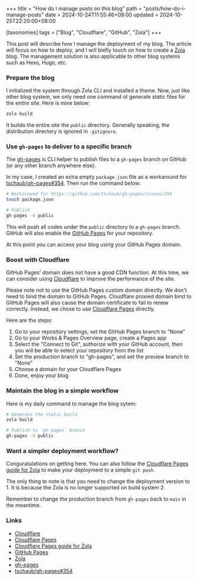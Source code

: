 +++
title = "How do I manage posts on this blog"
path = "posts/how-do-i-manage-posts"
date = 2024-10-24T11:55:46+08:00
updated = 2024-10-25T22:20:00+08:00

[taxonomies]
tags = ["Blog", "Cloudflare", "GitHub", "Zola"]
+++

This post will describe how I manage the deployment of my blog.
The article will focus on how to deploy, and I will biefly touch on how to create a [Zola] blog.
The management solution is also applicable to other blog systems such as Hexo, Hugo, etc.

<!-- more -->

### Prepare the blog

I initialized the system through Zola CLI and installed a theme.
Now, just like other blog system, we only need one command ot generate static files for the entire site. Here is mine below:

```bash
zola build
```

It builds the entire site the `public` directory. Generally speaking, the distribution directory is ignored in `.gitignore`.

### Use `gh-pages` to deliver to a specific branch

The [gh-pages] is CLI helper to publish files to a `gh-pages` branch on GitHub (or any other branch anywhere else).

In my case, I created an extra empty `package.json` file as a workaround for [tschaub/gh-pages#354].
Then run the command below:

```bash
# Workaround for https://github.com/tschaub/gh-pages/issues/354
touch package.json

# Publish
gh-pages -d public
```

This will push all codes under the `public` directory to a `gh-pages` branch. GitHub will also enable the [GitHub Pages] for your repository.

At this point you can access your blog using your GitHub Pages domain.

### Boost with Cloudflare

GitHub Pages' domain does not have a good CDN function. At this time, we can consider using [Cloudflare] to improve the performance of the site.

Please note not to use the GitHub Pages custom domain directly. We don't need to bind the domain to GitHub Pages.
Cloudflare proxied domain bind to GitHub Pages will also cause the domain certificate to fail to renew correctly.
Instead, we chose to use [Cloudflare Pages] directly.

Here are the steps:

1. Go to your repository settings, set the GitHub Pages branch to "None"
1. Go to your Works & Pages Overview page, create a Pages app
1. Select the "Connect to Git", authorize with your GitHub account, then you will be able to select your repository from the list
1. Set the production branch to "gh-pages", and set the preview branch to "None"
1. Choose a domain for your Cloudflare Pages
1. Done, enjoy your blog

### Maintain the blog in a simple workflow

Here is my daily command to manage the blog sytem:

```bash
# Generate the static build
zola build

# Publish to `gh-pages` branch
gh-pages -d public
```

### Want a simpler deployment workflow?

Conguratulations on getting here. You can also follow the [Cloudflare Pages guide for Zola] to make your deployment to a simple `git push`.

The only thing to note is that you need to change the deployment version to 1. It is because the Zola is no longer supported on build system 2.

Remember to change the production branch from `gh-pages` back to `main` in the meantime.

### Links

- [Cloudflare]
- [Cloudflare Pages]
- [Cloudflare Pages guide for Zola]
- [GitHub Pages]
- [Zola]
- [gh-pages]
- [tschaub/gh-pages#354]

[Cloudflare]: https://cloudflare.com
[Cloudflare Pages]: https://pages.cloudflare.com
[Cloudflare Pages guide for Zola]: https://developers.cloudflare.com/pages/framework-guides/deploy-a-zola-site/
[GitHub Pages]: https://pages.github.com
[Zola]: https://getzola.org
[gh-pages]: https://github.com/tschaub/gh-pages
[tschaub/gh-pages#354]: https://github.com/tschaub/gh-pages/issues/354
